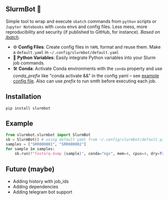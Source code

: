 ## SlurmBot 🤖
Simple tool to wrap and execute `sbatch` commands from `python` scripts or `Jupyter Notebooks` with `conda` envs and config files. Less mess, more reproducibility and security (if published to GitHub, for instance).
_Based on [jbatch](https://pypi.org/project/jbatch/)_.

- ⚙️ **Config Files**: Create config files in `YAML` format and reuse them. Make a `default.yaml` in `~/.config/slurmbot/default.yaml`
- 🐍 **Python Variables**: Easily integrate Python variables into your Slurm job commands.
- 🛠️ **Conda**: Activate Conda environments with the `conda` property and use _conda\_prefix_ like "conda activate &&" in the config yaml – see [example config file](./default.yaml). Also can use _prefix_ to run smth before executing each job.

## Installation
`pip install slurmbot`

## Example
```python
from slurmbot.slurmbot import SlurmBot 
sb = SlurmBot() # using default yaml from ~/.config/slurmbot/default.yaml, if exists OR specify path to config
samples = ["SRR000001", "SRR000002"]
for sample in samples:
	sb.run(f"fasterq-dump {sample}", conda="ngs", mem=4, cpus=4, dry=True, v=2, time=48) # 🚨 time in hours!
```
## Future (maybe)
- Adding history with job_ids
- Adding dependencies
- Adding telegram bot support
